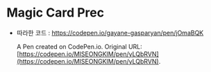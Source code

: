# Magic Card Prec

- 따라한 코드 : https://codepen.io/gayane-gasparyan/pen/jOmaBQK

  A Pen created on CodePen.io. Original URL: [https://codepen.io/MISEONGKIM/pen/yLQbRVN](https://codepen.io/MISEONGKIM/pen/yLQbRVN).
